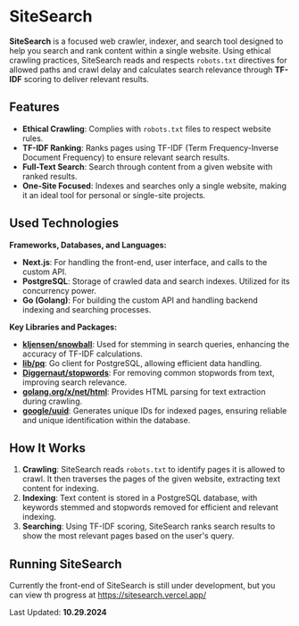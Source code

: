 # SiteSearch

**SiteSearch** is a focused web crawler, indexer, and search tool designed to help you search and rank content within a single website. Using ethical crawling practices, SiteSearch reads and respects `robots.txt` directives for allowed paths and crawl delay and calculates search relevance through **TF-IDF** scoring to deliver relevant results.

## Features

- **Ethical Crawling**: Complies with `robots.txt` files to respect website rules.
- **TF-IDF Ranking**: Ranks pages using TF-IDF (Term Frequency-Inverse Document Frequency) to ensure relevant search results.
- **Full-Text Search**: Search through content from a given website with ranked results.
- **One-Site Focused**: Indexes and searches only a single website, making it an ideal tool for personal or single-site projects.

## Used Technologies

**Frameworks, Databases, and Languages:**

- **Next.js**: For handling the front-end, user interface, and calls to the custom API.
- **PostgreSQL**: Storage of crawled data and search indexes. Utilized for its concurrency power.
- **Go (Golang)**: For building the custom API and handling backend indexing and searching processes.

**Key Libraries and Packages:**

- [**kljensen/snowball**](https://github.com/kljensen/snowball): Used for stemming in search queries, enhancing the accuracy of TF-IDF calculations.
- [**lib/pq**](https://github.com/lib/pq): Go client for PostgreSQL, allowing efficient data handling.
- [**Diggernaut/stopwords**](https://github.com/Diggernaut/stopwords): For removing common stopwords from text, improving search relevance.
- [**golang.org/x/net/html**](https://pkg.go.dev/golang.org/x/net/html): Provides HTML parsing for text extraction during crawling.
- [**google/uuid**](https://github.com/google/uuid): Generates unique IDs for indexed pages, ensuring reliable and unique identification within the database.

## How It Works

1. **Crawling**: SiteSearch reads `robots.txt` to identify pages it is allowed to crawl. It then traverses the pages of the given website, extracting text content for indexing.
2. **Indexing**: Text content is stored in a PostgreSQL database, with keywords stemmed and stopwords removed for efficient and relevant indexing.
3. **Searching**: Using TF-IDF scoring, SiteSearch ranks search results to show the most relevant pages based on the user's query.

## Running SiteSearch

Currently the front-end of SiteSearch is still under development, but you can view th progress at
https://sitesearch.vercel.app/

Last Updated: **10.29.2024**
